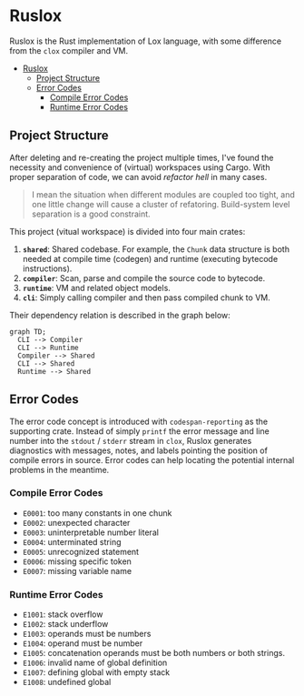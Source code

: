 # Ruslox
Ruslox is the Rust implementation of Lox language, with some difference from the `clox` compiler and VM.

- [Ruslox](#ruslox)
  - [Project Structure](#project-structure)
  - [Error Codes](#error-codes)
    - [Compile Error Codes](#compile-error-codes)
    - [Runtime Error Codes](#runtime-error-codes)

## Project Structure
After deleting and re-creating the project multiple times, I've found the necessity and convenience of (virtual) workspaces using Cargo. With proper separation of code, we can avoid *refactor hell* in many cases.

> I mean the situation when different modules are coupled too tight, and one little change will cause a cluster of refatoring. Build-system level separation is a good constraint.

This project (vitual workspace) is divided into four main crates:
1. **`shared`**: Shared codebase. For example, the `Chunk` data structure is both needed at compile time (codegen) and runtime (executing bytecode instructions).
2. **`compiler`**: Scan, parse and compile the source code to bytecode.
3. **`runtime`**: VM and related object models.
4. **`cli`**: Simply calling compiler and then pass compiled chunk to VM.

Their dependency relation is described in the graph below:

```mermaid
graph TD;
  CLI --> Compiler
  CLI --> Runtime
  Compiler --> Shared
  CLI --> Shared
  Runtime --> Shared
```

## Error Codes
The error code concept is introduced with `codespan-reporting` as the supporting crate. Instead of simply `printf` the error message and line number into the `stdout` / `stderr` stream in `clox`, Ruslox generates diagnostics with messages, notes, and labels pointing the position of compile errors in source. Error codes can help locating the potential internal problems in the meantime.

### Compile Error Codes
- `E0001`: too many constants in one chunk
- `E0002`: unexpected character
- `E0003`: uninterpretable number literal
- `E0004`: unterminated string
- `E0005`: unrecognized statement
- `E0006`: missing specific token
- `E0007`: missing variable name

### Runtime Error Codes
- `E1001`: stack overflow
- `E1002`: stack underflow
- `E1003`: operands must be numbers
- `E1004`: operand must be number
- `E1005`: concatenation operands must be both numbers or both strings.
- `E1006`: invalid name of global definition
- `E1007`: defining global with empty stack
- `E1008`: undefined global
